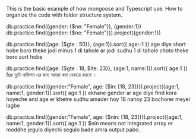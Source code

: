 This is the basic example of how mongoose and Typescript use.
How to organize the code with folder structure system.

db.practice.find({gender: {$ne: "Female"}}, {gender:1})
db.practice.find({gender: {$ne: "Female"}}).project({gender:1})

db.practice.find({age: {$gte : 50}}, {age:1}).sort({ age:-1 }) age diye short hobe boro theke jodi minus 1 di tahole ar jodi sudhu 1 di tahole choto theke boro sort hobe

db.practice.find({age: {$gte : 18, $lte: 23}}, {age:1, name:1}).sort({ age:1 }) for  দুটো কন্ডিশন এর জন্য আমরা কমা  বেবহার করবো । 

db.practice.find({gender:"Female", age: {$in: [18, 23]}}).project({age:1, name:1, gender:1}).sort({ age:1 }) ekhane gender ar age diye find kora hoyeche and age er khetre sudhu amader hoy 18 nahoy 23 bochorer meyei lagbe

db.practice.find({gender:"Female", age: {$nin: [18, 23]}}).project({age:1, name:1, gender:1}).sort({ age:1 })  $nin means not integrated array er moddhe jegulo diyechi segulo bade amra output pabo.
